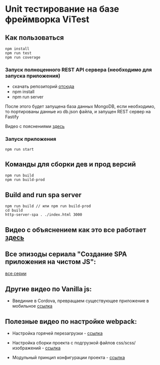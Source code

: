 # Unit тестирование на базе фреймворка ViTest 

## Как пользоваться

    npm install
    npm run test
    npm run coverage

### Запуск полноценного REST API сервера (необходимо для запуска приложения)

- скачать репозиторий [отсюда](https://github.com/easy-linux/VanillaJS/tree/master/examples/spa/bonus1/REST_server)
- npm install
- npm run server

После этого будет запущена база данных MongoDB, если необходимо, то портированы данные из db.json файла, и запущен REST сервер на Fastify

Видео с пояснениями [здесь](https://youtu.be/RR783ZZg1G8)


### Запуск приложения

    npm run start


## Команды для сборки дев и прод версий

    npm run build
    npm run build-prod

## Build and run spa server
    
    npm run build // или npm run build-prod
    cd build
    http-server-spa . ./index.html 3000

## Видео с объяснением как это все работает [здесь](https://youtu.be/4t0i2yzX1E8)


## Все эпизоды сериала "Создание SPA приложения на чистом JS":
[все серии](https://www.youtube.com/watch?v=eqAefmCqA6M&list=PLCh6bwt6jth_fkFrU15eyY6Hv18NuWcwa)


## Другие видео по Vanilla js:

- Введиние в Cordova, превращаем существующее приложение в мобильное [ссылка](https://youtu.be/O5mQRVTmUf4)

## Полезные видео по настройке webpack:

- Настройка горячей перезагрузки - [ссылка](https://youtu.be/oOpzkF2nU0s)

- Настройка сборки проекта с подгрузкой файлов css/scss/изображений - [ссылка](https://youtu.be/3B-NGZmMe-Y)

- Модульный принцип конфигурации проекта - [ссылка](https://youtu.be/fnUqyWyG5kk)

